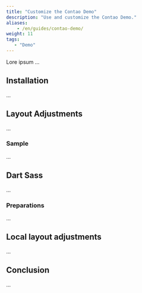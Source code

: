 ```yaml
---
title: "Customize the Contao Demo"
description: "Use and customize the Contao Demo."
aliases:
    - /en/guides/contao-demo/
weight: 11
tags: 
   - "Demo"
---
```



Lore ipsum ...


## Installation

...

## Layout Adjustments

...

### Sample

...

## Dart Sass

...

### Preparations

...

## Local layout adjustments

...

## Conclusion

...

